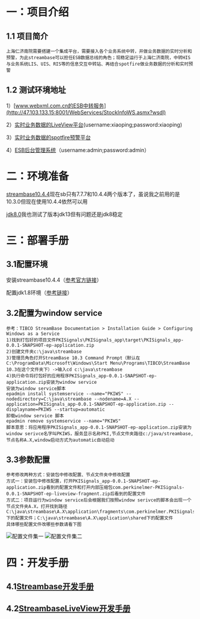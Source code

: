# 一：项目介绍
## 1.1 项目简介
	上海仁济南院需要搭建一个集成平台，需要接入各个业务系统中转，并做业务数据的实时分析和预警，为此streambase可以担任ESB数据总线的角色；现稳定运行于上海仁济南院，中转HIS与业务系统LIS、UIS、RIS等的信息交互中转站、再结合spotfire做业务数据的分析和实时预警
## 1.2 测试环境地址
1）[www.webxml.com.cn的ESB中转服务](http://47.103.133.15:8001/WebServices/StockInfoWS.asmx?wsdl)

2）[实时业务数据的LiveView平台](http://47.103.133.15:10070/lvweb/#/login)(username:xiaoping;password:xiaoping)

3）[实时业务数据的spotfire预警平台](http://47.103.133.15:10070/lvweb/#/login)

4）[ESB后台管理系统](http://47.103.133.15:8888/WSManager/login)（username:admin;password:admin）
	
# 二：环境准备
[streambase10.4.4](shttps://edelivery.tibco.com/storefront/view-download.ep?sku=11032-4&version=10.4.4)现在sb只有7.7.7和10.4.4两个版本了，虽说我之前用的是10.3.0但现在使用10.4.4依然可以用

[jdk8.0](https://download.oracle.com/otn/java/jdk/8u231-b11/5b13a193868b4bf28bcb45c792fce896/jdk-8u231-windows-x64.exe)我也测试了版本jdk13但有问题还是jdk8稳定

# 三：部署手册
## 3.1配置环境
安装streambase10.4.4（[参考官方链接](https://docs.tibco.com/emp/sb-cep/10.3.0/doc/html/install/index.html)）

配置jdk1.8环境（[参考链接](https://www.cnblogs.com/xiaoping1993/p/java01.html)）
## 3.2配置为window service
	参考：TIBCO StreamBase Documentation > Installation Guide > Configuring Windows as a Service 
	1)找到打包好的项目文件PKISignals\PKISignals_app\target\PKISignals_app-0.0.1-SNAPSHOT-ep-application.zip
	2)创建文件夹c:\java\streambase
	3)管理员角色打开StreamBase 10.3 Command Prompt（默认在C:\ProgramData\Microsoft\Windows\Start Menu\Programs\TIBCO\StreamBase 10.3在这个文件夹下）->输入cd c:\java\streambase
	4)执行命令将打包好的应用程序PKISignals_app-0.0.1-SNAPSHOT-ep-application.zip安装为window service
	安装为window service脚本
	epadmin install systemservice --name="PKIWS" --nodedirectory=C:\java\streambase --nodename=A.X --application=PKISignals_app-0.0.1-SNAPSHOT-ep-application.zip --displayname=PKIWS --startup=automatic
	卸载window service 脚本
	epadmin remove systemservice --name="PKIWS"
	脚本意思：将应用程序PKISignals_app-0.0.1-SNAPSHOT-ep-application.zip安装为window serivce名字叫PKIWS，服务显示名称PKI,节点文件夹路径c:/java/streambase,节点名称A.X,window启动方式为automatic自动启动
## 3.3参数配置
	参考修改两种方式：安装包中修改配置、节点文件夹中修改配置
	方式一：安装包中修改配置，打开PKISignals_app-0.0.1-SNAPSHOT-ep-application.zip看到的配置文件和打开内部压缩包com.perkinelmer-PKISignals-0.0.1-SNAPSHOT-ep-liveview-fragment.zip后看到的配置文件
	方式二：项目运行为window service后会根据我们按照window serivce的脚本会出现一个节点文件夹A.X，打开找到路径C:\java\streambase\A.X\application\fragments\com.perkinelmer.PKISignals下的配置文件；C:\java\streambase\A.X\application\shared下的配置文件
	具体哪些配置文件改哪些参数请看下图
![配置文件集一](https://raw.githubusercontent.com/JiPingWangPKI/ESB/tree/master/resource/LiveViewPConfigs.png)
![配置文件集二](https://raw.githubusercontent.com/JiPingWangPKI/ESB/tree/master/resource/SBApplicationConfigs.png)
# 四：开发手册
## 4.1[Streambase开发手册](https://github.com/JiPingWangPKI/ESB/tree/master/resource/streambase开发手册.md)
## 4.2[StreambaseLiveView开发手册](https://github.com/JiPingWangPKI/ESB/tree/master/resource/streambaseLiveView开发手册.md)


